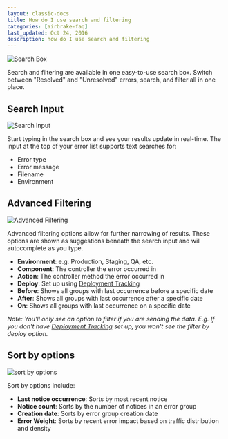 ```yaml
---
layout: classic-docs
title: How do I use search and filtering
categories: [airbrake-faq]
last_updated: Oct 24, 2016
description: how do I use search and filtering
---
```

![Search Box](/docs/assets/img/docs/airbrake/search_box.png)

Search and filtering are available in one easy-to-use search box. Switch between "Resolved" and "Unresolved" errors, search, and filter all in one place.

## Search Input

![Search Input](/docs/assets/img/docs/airbrake/search_input.png)

Start typing in the search box and see your results update in real-time. The input at the top of your error list supports text searches for:

- Error type
- Error message
- Filename
- Environment

## Advanced Filtering

![Advanced Filtering](/docs/assets/img/docs/airbrake/advanced_filtering.png)

Advanced filtering options allow for further narrowing of results. These options are shown as suggestions beneath the search input and will autocomplete as you type.

- **Environment**: e.g. Production, Staging, QA, etc.
- **Component**: The controller the error occurred in
- **Action**: The controller method the error occurred in
- **Deploy**: Set up using [Deployment Tracking](/docs/deploy-tracking)
- **Before**: Shows all groups with last occurrence before a specific date
- **After**: Shows all groups with last occurrence after a specific date
- **On**: Shows all groups with last occurrence on a specific date

*Note: You'll only see an option to filter if you are sending the data. E.g. If you don't have [Deployment Tracking](/docs/deploy-tracking) set up, you won't see the filter by deploy option.*

## Sort by options
![sort by options](/docs/assets/img/docs/airbrake/sort_options.png)

Sort by options include:

- **Last notice occurrence**: Sorts by most recent notice
- **Notice count**: Sorts by the number of notices in an error group
- **Creation date**: Sorts by error group creation date
- **Error Weight**: Sorts by recent error impact based on traffic distribution and density
